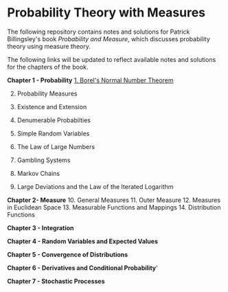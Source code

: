 # Probability Theory with Measures
The following repository contains notes and solutions for Patrick Billingsley's book _Probability and Measure_, which discusses probability theory using measure theory.

The following links will be updated to reflect available notes and solutions for the chapters of the book.


**Chapter 1 - Probability**
[1. Borel's Normal Number Theorem](https://github.com/Top-Maths/prob-and-meas/blob/49376c019624d8dd6c7fe8adbb5ad6ea8f448530/ch1/s1%20solutions)

2. Probability Measures

4. Existence and Extension
   
6. Denumerable Probabilties
   
8. Simple Random Variables
   
10. The Law of Large Numbers
    
12. Gambling Systems
    
14. Markov Chains
    
16. Large Deviations and the Law of the Iterated Logarithm 


**Chapter 2- Measure**
10. General Measures
11. Outer Measure
12. Measures in Euclidean Space
13. Measurable Functions and Mappings
14. Distribution Functions


**Chapter 3 - Integration**


**Chapter 4 - Random Variables and Expected Values**

**Chapter 5 - Convergence of Distributions**

**Chapter 6 - Derivatives and Conditional Probability**'

**Chapter 7 - Stochastic Processes**

